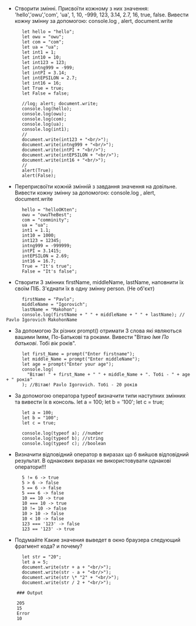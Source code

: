 - Створити змінні. Присвоїти кожному з них значення: 'hello','owu','com', 'ua', 1, 10, -999, 123, 3.14, 2.7, 16, true, false.
  Вивести кожну змінну за допомогою: console.log , alert, document.write

```
      let hello = "hello";
      let owu = "owu";
      let com = "com";
      let ua = "ua";
      let int1 = 1;
      let int10 = 10;
      let int123 = 123;
      let intng999 = -999;
      let intPI = 3.14;
      let intEPSILON = 2.7;
      let int16 = 16;
      let True = true;
      let False = false;

      //log; alert; document.write;
      console.log(hello);
      console.log(owu);
      console.log(com);
      console.log(ua);
      console.log(int1);
      //
      document.write(int123 + "<br/>");
      document.write(intng999 + "<br/>");
      document.write(intPI + "<br/>");
      document.write(intEPSILON + "<br/>");
      document.write(int16 + "<br/>");
      //
      alert(True);
      alert(False);
```

- Переприсвоїти кожній змінній з завдання значення на довільне.
  Вивести кожну змінну за допомогою: console.log , alert, document.write

```
      hello = "helloOKten";
      owu = "owuTheBest";
      com = "comminity";
      ua = "ua";
      int1 = 1.1;
      int10 = 1000;
      int123 = 12345;
      intng999 = -999999;
      intPI = 3.1415;
      intEPSILON = 2.69;
      int16 = 16.7;
      True = "It's true";
      False = "It's false";
```

- Створити 3 змінних firstName, middleName, lastName, наповнити їх своїм ПІБ. З'єднати їх в одну змінну person. (Не об'єкт)

```
      firstName = "Pavlo";
      middleName = "Igorovich";
      lastName = "Makohon";
      console.log(firstName + " " + middleName + " " + lastName); // Pavlo Igorovich MakohonName
```

- За допомогою 3х різних prompt() отримати 3 слова які являються вашими Імям, По-Батькові та роками.
  Вивести "Вітаю _Імя_ _По батькові_. Тобі _вік_ років".

```
      let first_Name = prompt("Enter firstname");
      let middle_Name = prompt("Enter middleName");
      let age = prompt("Enter your age");
      console.log(
        "Вітаю! " + first_Name + " " + middle_Name + ". Тобі - " + age + " років"
      ); //Вітаю! Pavlo Igorovich. Тобі - 20 років
```

- За допомогою оператора typeof визначити типи наступних змінних та вивести їх в консоль.
  let a = 100; let b = '100'; let c = true;

```
      let a = 100;
      let b = "100";
      let c = true;

      console.log(typeof a); //number
      console.log(typeof b); //string
      console.log(typeof c); //boolean
```

- Визначити відповідний оператор в виразах що б вийшов відповідний результат.
  В однакових виразах не використовувати однакові оператори!!!

```
      5 != 6 -> true
      5 > 6 -> false
      5 == 6 -> false
      5 === 6 -> false
      10 == 10 -> true
      10 === 10 -> true
      10 != 10 -> false
      10 > 10 -> false
      10 < 10 -> false
      123 === '123' -> false
      123 == '123' -> true
```

- Подумайте Какие значения выведет в окно браузера следующий фрагмент кода? и почему?

```
      let str = "20";
      let a = 5;
      document.write(str + a + "<br/>");
      document.write(str - a + "<br/>");
      document.write(str \* "2" + "<br/>");
      document.write(str / 2 + "<br/>");

    ### Output

    205
    15
    Error
    10

```
